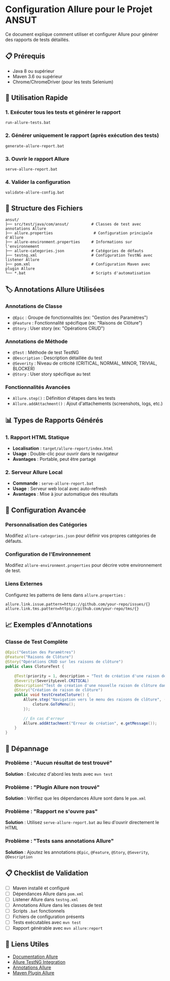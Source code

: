 # Configuration Allure pour le Projet ANSUT

Ce document explique comment utiliser et configurer Allure pour générer des rapports de tests détaillés.

## 📋 Prérequis

- Java 8 ou supérieur
- Maven 3.6 ou supérieur
- Chrome/ChromeDriver (pour les tests Selenium)

## 🚀 Utilisation Rapide

### 1. Exécuter tous les tests et générer le rapport
```batch
run-allure-tests.bat
```

### 2. Générer uniquement le rapport (après exécution des tests)
```batch
generate-allure-report.bat
```

### 3. Ouvrir le rapport Allure
```batch
serve-allure-report.bat
```

### 4. Valider la configuration
```batch
validate-allure-config.bat
```

## 📁 Structure des Fichiers

```
ansut/
├── src/test/java/com/ansut/          # Classes de test avec annotations Allure
├── allure.properties                  # Configuration principale d'Allure
├── allure-environment.properties     # Informations sur l'environnement
├── allure-categories.json            # Catégories de défauts
├── testng.xml                        # Configuration TestNG avec listener Allure
├── pom.xml                           # Configuration Maven avec plugin Allure
└── *.bat                             # Scripts d'automatisation
```

## 🏷️ Annotations Allure Utilisées

### Annotations de Classe
- `@Epic` : Groupe de fonctionnalités (ex: "Gestion des Paramètres")
- `@Feature` : Fonctionnalité spécifique (ex: "Raisons de Clôture")
- `@Story` : User story (ex: "Opérations CRUD")

### Annotations de Méthode
- `@Test` : Méthode de test TestNG
- `@Description` : Description détaillée du test
- `@Severity` : Niveau de criticité (CRITICAL, NORMAL, MINOR, TRIVIAL, BLOCKER)
- `@Story` : User story spécifique au test

### Fonctionnalités Avancées
- `Allure.step()` : Définition d'étapes dans les tests
- `Allure.addAttachment()` : Ajout d'attachements (screenshots, logs, etc.)

## 📊 Types de Rapports Générés

### 1. Rapport HTML Statique
- **Localisation** : `target/allure-report/index.html`
- **Usage** : Double-clic pour ouvrir dans le navigateur
- **Avantages** : Portable, peut être partagé

### 2. Serveur Allure Local
- **Commande** : `serve-allure-report.bat`
- **Usage** : Serveur web local avec auto-refresh
- **Avantages** : Mise à jour automatique des résultats

## 🔧 Configuration Avancée

### Personnalisation des Catégories
Modifiez `allure-categories.json` pour définir vos propres catégories de défauts.

### Configuration de l'Environnement
Modifiez `allure-environment.properties` pour décrire votre environnement de test.

### Liens Externes
Configurez les patterns de liens dans `allure.properties` :
```properties
allure.link.issue.pattern=https://github.com/your-repo/issues/{}
allure.link.tms.pattern=https://github.com/your-repo/tms/{}
```

## 📈 Exemples d'Annotations

### Classe de Test Complète
```java
@Epic("Gestion des Paramètres")
@Feature("Raisons de Clôture")
@Story("Opérations CRUD sur les raisons de clôture")
public class ClotureTest {
    
    @Test(priority = 1, description = "Test de création d'une raison de clôture")
    @Severity(SeverityLevel.CRITICAL)
    @Description("Test de création d'une nouvelle raison de clôture dans l'application")
    @Story("Création de raison de clôture")
    public void testCreateCloture() {
        Allure.step("Navigation vers le menu des raisons de clôture", () -> {
            cloture.GoToMenu();
        });
        
        // En cas d'erreur
        Allure.addAttachment("Erreur de création", e.getMessage());
    }
}
```

## 🐛 Dépannage

### Problème : "Aucun résultat de test trouvé"
**Solution** : Exécutez d'abord les tests avec `mvn test`

### Problème : "Plugin Allure non trouvé"
**Solution** : Vérifiez que les dépendances Allure sont dans le `pom.xml`

### Problème : "Rapport ne s'ouvre pas"
**Solution** : Utilisez `serve-allure-report.bat` au lieu d'ouvrir directement le HTML

### Problème : "Tests sans annotations Allure"
**Solution** : Ajoutez les annotations `@Epic`, `@Feature`, `@Story`, `@Severity`, `@Description`

## 📋 Checklist de Validation

- [ ] Maven installé et configuré
- [ ] Dépendances Allure dans `pom.xml`
- [ ] Listener Allure dans `testng.xml`
- [ ] Annotations Allure dans les classes de test
- [ ] Scripts `.bat` fonctionnels
- [ ] Fichiers de configuration présents
- [ ] Tests exécutables avec `mvn test`
- [ ] Rapport générable avec `mvn allure:report`

## 🔗 Liens Utiles

- [Documentation Allure](https://docs.qameta.io/allure/)
- [Allure TestNG Integration](https://docs.qameta.io/allure/#_testng)
- [Annotations Allure](https://docs.qameta.io/allure/#_annotations)
- [Maven Plugin Allure](https://docs.qameta.io/allure/#_maven)

